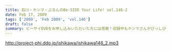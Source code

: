 ```yaml
---
title: 石川・ホンマ・ぶるんのBe-SIDE Your Life! vol.146-2
date: Feb 17, 2009
tags: ['2009', 'Feb 2009', 'vol.146']
draft: false
summary: ビーサイDVDをお申し込みいただいた方には感謝！収録中もホンマさんがびっしびっしとサインをポストカードに書き込んでいましたよ！！NAMAE
---
```


http://project-phi.ddo.jp/ishikawa/ishikawa146_2.mp3
